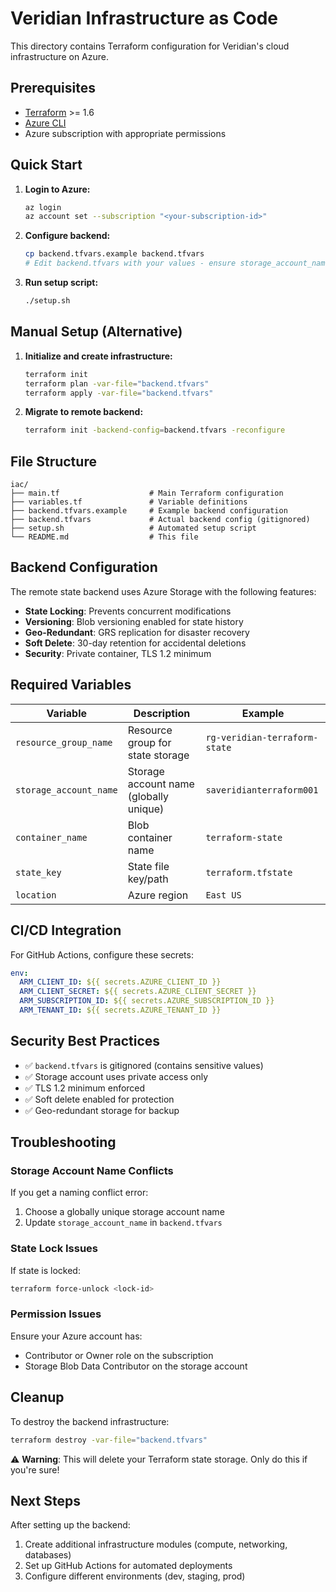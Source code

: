 # Veridian Infrastructure as Code

This directory contains Terraform configuration for Veridian's cloud infrastructure on Azure.

## Prerequisites

- [Terraform](https://developer.hashicorp.com/terraform/downloads) >= 1.6
- [Azure CLI](https://docs.microsoft.com/en-us/cli/azure/install-azure-cli)
- Azure subscription with appropriate permissions

## Quick Start

1. **Login to Azure:**
   ```bash
   az login
   az account set --subscription "<your-subscription-id>"
   ```

2. **Configure backend:**
   ```bash
   cp backend.tfvars.example backend.tfvars
   # Edit backend.tfvars with your values - ensure storage_account_name is globally unique
   ```

3. **Run setup script:**
   ```bash
   ./setup.sh
   ```

## Manual Setup (Alternative)

1. **Initialize and create infrastructure:**
   ```bash
   terraform init
   terraform plan -var-file="backend.tfvars"
   terraform apply -var-file="backend.tfvars"
   ```

2. **Migrate to remote backend:**
   ```bash
   terraform init -backend-config=backend.tfvars -reconfigure
   ```

## File Structure

```
iac/
├── main.tf                    # Main Terraform configuration
├── variables.tf               # Variable definitions
├── backend.tfvars.example     # Example backend configuration
├── backend.tfvars             # Actual backend config (gitignored)
├── setup.sh                   # Automated setup script
└── README.md                  # This file
```

## Backend Configuration

The remote state backend uses Azure Storage with the following features:

- **State Locking**: Prevents concurrent modifications
- **Versioning**: Blob versioning enabled for state history
- **Geo-Redundant**: GRS replication for disaster recovery
- **Soft Delete**: 30-day retention for accidental deletions
- **Security**: Private container, TLS 1.2 minimum

## Required Variables

| Variable | Description | Example |
|----------|-------------|---------|
| `resource_group_name` | Resource group for state storage | `rg-veridian-terraform-state` |
| `storage_account_name` | Storage account name (globally unique) | `saveridianterraform001` |
| `container_name` | Blob container name | `terraform-state` |
| `state_key` | State file key/path | `terraform.tfstate` |
| `location` | Azure region | `East US` |

## CI/CD Integration

For GitHub Actions, configure these secrets:

```yaml
env:
  ARM_CLIENT_ID: ${{ secrets.AZURE_CLIENT_ID }}
  ARM_CLIENT_SECRET: ${{ secrets.AZURE_CLIENT_SECRET }}
  ARM_SUBSCRIPTION_ID: ${{ secrets.AZURE_SUBSCRIPTION_ID }}
  ARM_TENANT_ID: ${{ secrets.AZURE_TENANT_ID }}
```

## Security Best Practices

- ✅ `backend.tfvars` is gitignored (contains sensitive values)
- ✅ Storage account uses private access only
- ✅ TLS 1.2 minimum enforced
- ✅ Soft delete enabled for protection
- ✅ Geo-redundant storage for backup

## Troubleshooting

### Storage Account Name Conflicts
If you get a naming conflict error:
1. Choose a globally unique storage account name
2. Update `storage_account_name` in `backend.tfvars`

### State Lock Issues
If state is locked:
```bash
terraform force-unlock <lock-id>
```

### Permission Issues
Ensure your Azure account has:
- Contributor or Owner role on the subscription
- Storage Blob Data Contributor on the storage account

## Cleanup

To destroy the backend infrastructure:
```bash
terraform destroy -var-file="backend.tfvars"
```

⚠️ **Warning**: This will delete your Terraform state storage. Only do this if you're sure!

## Next Steps

After setting up the backend:
1. Create additional infrastructure modules (compute, networking, databases)
2. Set up GitHub Actions for automated deployments
3. Configure different environments (dev, staging, prod)
